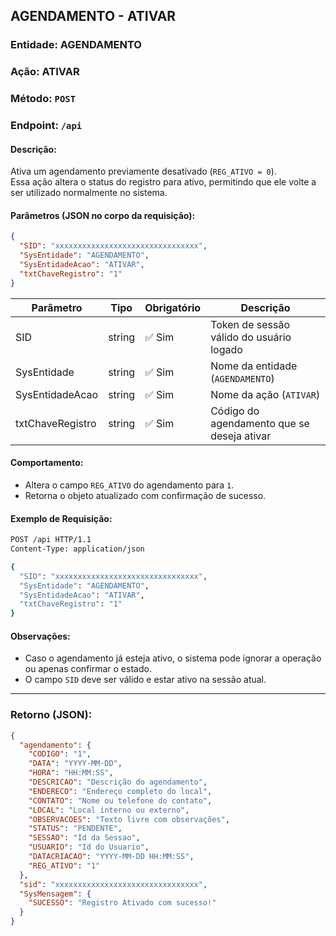 ## AGENDAMENTO - ATIVAR

### Entidade: AGENDAMENTO  
### Ação: ATIVAR  
### Método: `POST`  
### Endpoint: `/api`

#### Descrição:
Ativa um agendamento previamente desativado (`REG_ATIVO = 0`).  
Essa ação altera o status do registro para ativo, permitindo que ele volte a ser utilizado normalmente no sistema.

#### Parâmetros (JSON no corpo da requisição):

```json
{
  "SID": "xxxxxxxxxxxxxxxxxxxxxxxxxxxxxxxx",
  "SysEntidade": "AGENDAMENTO",
  "SysEntidadeAcao": "ATIVAR",
  "txtChaveRegistro": "1"
}
```

| Parâmetro          | Tipo     | Obrigatório | Descrição                                          |
|--------------------|----------|-------------|------------------------------------------------------|
| SID                | string   | ✅ Sim      | Token de sessão válido do usuário logado             |
| SysEntidade        | string   | ✅ Sim      | Nome da entidade (`AGENDAMENTO`)                     |
| SysEntidadeAcao    | string   | ✅ Sim      | Nome da ação (`ATIVAR`)                              |
| txtChaveRegistro   | string   | ✅ Sim      | Código do agendamento que se deseja ativar           |

#### Comportamento:

- Altera o campo `REG_ATIVO` do agendamento para `1`.
- Retorna o objeto atualizado com confirmação de sucesso.

#### Exemplo de Requisição:

```bash
POST /api HTTP/1.1
Content-Type: application/json

{
  "SID": "xxxxxxxxxxxxxxxxxxxxxxxxxxxxxxxx",
  "SysEntidade": "AGENDAMENTO",
  "SysEntidadeAcao": "ATIVAR",
  "txtChaveRegistro": "1"
}
```

#### Observações:

- Caso o agendamento já esteja ativo, o sistema pode ignorar a operação ou apenas confirmar o estado.
- O campo `SID` deve ser válido e estar ativo na sessão atual.

---

### Retorno (JSON):

```json
{
  "agendamento": {
    "CODIGO": "1",
    "DATA": "YYYY-MM-DD",
    "HORA": "HH:MM:SS",
    "DESCRICAO": "Descrição do agendamento",
    "ENDERECO": "Endereço completo do local",
    "CONTATO": "Nome ou telefone do contato",
    "LOCAL": "Local interno ou externo",
    "OBSERVACOES": "Texto livre com observações",
    "STATUS": "PENDENTE",
    "SESSAO": "Id da Sessao",
    "USUARIO": "Id do Usuario",
    "DATACRIACAO": "YYYY-MM-DD HH:MM:SS",
    "REG_ATIVO": "1"
  },
  "sid": "xxxxxxxxxxxxxxxxxxxxxxxxxxxxxxxx",
  "SysMensagem": {
    "SUCESSO": "Registro Ativado com sucesso!"
  }
}
```
